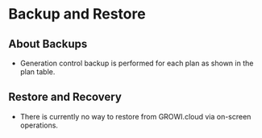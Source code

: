 # Backup and Restore
## About Backups
- Generation control backup is performed for each plan as shown in the plan table.

## Restore and Recovery
- There is currently no way to restore from GROWI.cloud via on-screen operations.
